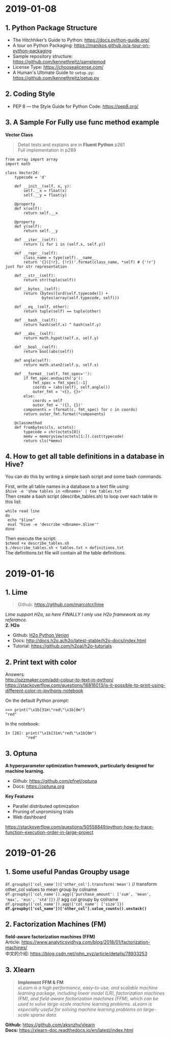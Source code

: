 # 2019-01-08  
## 1. Python Package Structure  
- The Hitchhiker’s Guide to Python: https://docs.python-guide.org/  
- A tour on Python Packaging: https://manikos.github.io/a-tour-on-python-packaging  
- Sample repository structure:      https://github.com/kennethreitz/samplemod  
- License Type: https://choosealicense.com/  
- A Human's Ultimate Guide to `setup.py`:  https://github.com/kennethreitz/setup.py  

## 2. Coding Style  
- PEP 8 — the Style Guide for Python Code:  https://pep8.org/  

## 3. A Sample For Fully use __func__ method example  
**Vector Class** 
> Detail tests and explains are in **Fluent Python** p261  
> Full implementation in p289  
```
from array import array
import math

class Vector2d:
    typecode = 'd'

    def __init__(self, x, y):
        self.__x = float(x)
        self.__y = float(y)
    
    @property
    def x(self):
        return self.__x
    
    @property
    def y(self):
        return self.__y
    
    def __iter__(self):
        return (i for i in (self.x, self.y))
    
    def __repr__(self):
        class_name = type(self).__name__
        return '{}({!r}, {!r})'.format(class_name, *self) # {'!r'} just for str representation
    
    def __str__(self):
        return str(tuple(self))
    
    def __bytes__(self):
        return (bytes([ord(self.typecode)]) + 
                bytes(array(self.typecode, self)))
    
    def __eq__(self, other):
        return tuple(self) == tuple(other)
    
    def __hash__(self):
        return hash(self.x) ^ hash(self.y)

    def __abs__(self):
        return math.hypot(self.x, self.y)
    
    def __bool__(self):
        return bool(abs(self))
    
    def angle(self):
        return math.atan2(self.y, self.x)
    
    def __format__(self, fmt_spec=''):
        if fmt_spec.endswith('p'):
            fmt_spec = fmt_spec[:-1]
            coords = (abs(self), self.angle())
            outer_fmt = '<{}, {}>'
        else:
            coords = self
            outer_fmt = '({}, {})'
        components = (format(c, fmt_spec) for c in coords)
        return outer_fmt.format(*components)
    
    @classmethod
    def frombytes(cls, octets):
        typecode = chr(octets[0])
        memv = memoryview(octets[1:]).cast(typecode)
        return cls(*memv)
```

## 4. How to get all table definitions in a database in Hive?
You can do this by writing a simple bash script and some bash commands.  

First, write all table names in a database to a text file using:  
`$hive -e 'show tables in <dbname>' | tee tables.txt`  
Then create a bash script (describe_tables.sh) to loop over each table in this list:  
```
while read line
do
 echo "$line"
 eval "hive -e 'describe <dbname>.$line'"
done
```
Then execute the script:  
`$chmod +x describe_tables.sh`  
`$./describe_tables.sh < tables.txt > definitions.txt`  
The definitions.txt file will contain all the table definitions.  

# 2019-01-16  
## 1. Lime  
> Github: https://github.com/marcotcr/lime  

_Lime support H2o, so here FINALLY I only use H2o framework as my referance._  
**2. H2o**
- Github: [H2o Python Verion](https://github.com/h2oai/h2o-3/tree/master/h2o-py)  
- Docs: http://docs.h2o.ai/h2o/latest-stable/h2o-docs/index.html  
- Tutorial: https://github.com/h2oai/h2o-tutorials  

## 2. Print text with color  
Answers:  
http://ozzmaker.com/add-colour-to-text-in-python/  
https://stackoverflow.com/questions/16816013/is-it-possible-to-print-using-different-color-in-ipythons-notebook  

On the default Python prompt:
```
>>> print("\x1b[31m\"red\"\x1b[0m")
"red"
```
In the notebook:
```
In [28]: print("\x1b[31m\"red\"\x1b[0m")
         "red"
```

## 3. Optuna
**A hyperparameter optimization framework, particularly designed for machine learning.**  
- Github: https://github.com/pfnet/optuna  
- Docs: https://optuna.org  

**Key Features**
- Parallel distributed optimization
- Pruning of unpromising trials
- Web dashboard

https://stackoverflow.com/questions/50558849/python-how-to-trace-function-execution-order-in-large-project

# 2019-01-26
## 1. Some useful Pandas Groupby usage
`df.groupby(['col_name'])['other_col'].transform('mean')`  // transform other_col values to mean group by colname  
`df.groupby(['col_name']).agg({'purchase_amount': ['sum', 'mean', 'max', 'min', 'std']})` // agg col groupy by colname  
`df.groupby(['col_name']).agg({'col_name': ['size']})`  
**`df.groupby(['col_name'])['other_col'].value_counts().unstack()`**  

## 2. Factorization Machines (FM)  
**field-aware factorization machines (FFM)**  
Article: https://www.analyticsvidhya.com/blog/2018/01/factorization-machines/  
中文的介绍: https://blog.csdn.net/john_xyz/article/details/78933253  

## 3. Xlearn
> **Implement FFM & FM**  
_xLearn is a high performance, easy-to-use, and scalable machine learning package, including linear model (LR), factorization machines (FM), and field-aware factorization machines (FFM), which can be used to solve large-scale machine learning problems. xLearn is especially useful for solving machine learning problems on large-scale sparse data._

**Github:** https://github.com/aksnzhy/xlearn  
**Docs:** https://xlearn-doc.readthedocs.io/en/latest/index.html  


